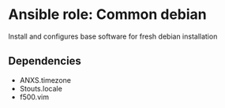 # Ansible role: Common debian

Install and configures base software for fresh debian installation

## Dependencies

- ANXS.timezone
- Stouts.locale
- f500.vim
